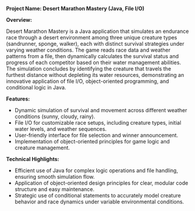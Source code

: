 **Project Name: Desert Marathon Mastery (Java, File I/O)**

**Overview:**

Desert Marathon Mastery is a Java application that simulates an endurance race through a desert environment among three unique creature types (sandrunner, sponge, walker), each with distinct survival strategies under varying weather conditions. The game reads race data and weather patterns from a file, then dynamically calculates the survival status and progress of each competitor based on their water management abilities. The simulation concludes by identifying the creature that travels the furthest distance without depleting its water resources, demonstrating an innovative application of file I/O, object-oriented programming, and conditional logic in Java.

**Features:**

- Dynamic simulation of survival and movement across different weather conditions (sunny, cloudy, rainy).
- File I/O for customizable race setups, including creature types, initial water levels, and weather sequences.
- User-friendly interface for file selection and winner announcement.
- Implementation of object-oriented principles for game logic and creature management.

**Technical Highlights:**

- Efficient use of Java for complex logic operations and file handling, ensuring smooth simulation flow.
- Application of object-oriented design principles for clear, modular code structure and easy maintenance.
- Strategic use of conditional statements to accurately model creature behavior and race dynamics under variable environmental conditions.

